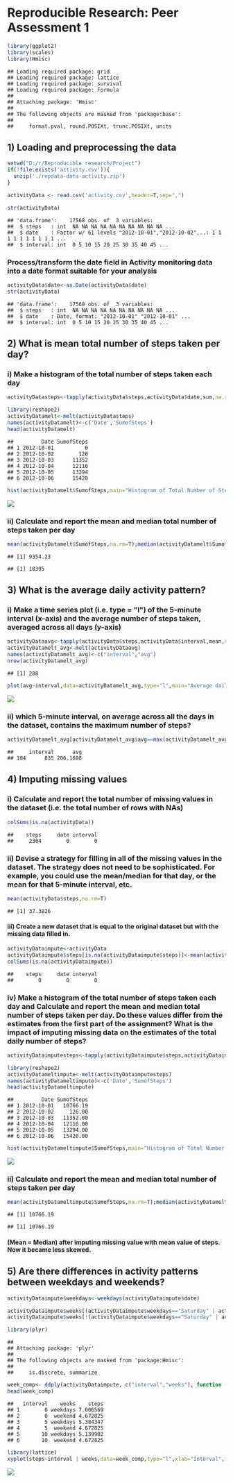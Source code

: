 # Reproducible Research: Peer Assessment 1


```r
library(ggplot2)
library(scales)
library(Hmisc)
```

```
## Loading required package: grid
## Loading required package: lattice
## Loading required package: survival
## Loading required package: Formula
## 
## Attaching package: 'Hmisc'
## 
## The following objects are masked from 'package:base':
## 
##     format.pval, round.POSIXt, trunc.POSIXt, units
```

## 1) Loading and preprocessing the data

```r
setwd("D:/r/Reproducible research/Project")
if(!file.exists('activity.csv')){
  unzip('./repdata-data-activity.zip')
}

activityData <- read.csv('activity.csv',header=T,sep=",")

str(activityData)
```

```
## 'data.frame':	17568 obs. of  3 variables:
##  $ steps   : int  NA NA NA NA NA NA NA NA NA NA ...
##  $ date    : Factor w/ 61 levels "2012-10-01","2012-10-02",..: 1 1 1 1 1 1 1 1 1 1 ...
##  $ interval: int  0 5 10 15 20 25 30 35 40 45 ...
```
### Process/transform the date field in Activity monitoring data into a date format suitable for your analysis

```r
activityData$date<-as.Date(activityData$date)
str(activityData)
```

```
## 'data.frame':	17568 obs. of  3 variables:
##  $ steps   : int  NA NA NA NA NA NA NA NA NA NA ...
##  $ date    : Date, format: "2012-10-01" "2012-10-01" ...
##  $ interval: int  0 5 10 15 20 25 30 35 40 45 ...
```

## 2) What is mean total number of steps taken per day?
### i) Make a histogram of the total number of steps taken each day

```r
activityDatasteps<-tapply(activityData$steps,activityData$date,sum,na.rm=TRUE)
```

```r
library(reshape2)
activityDatamelt<-melt(activityDatasteps)
names(activityDatamelt)<-c('Date','SumofSteps')
head(activityDatamelt)
```

```
##         Date SumofSteps
## 1 2012-10-01          0
## 2 2012-10-02        126
## 3 2012-10-03      11352
## 4 2012-10-04      12116
## 5 2012-10-05      13294
## 6 2012-10-06      15420
```

```r
hist(activityDatamelt$SumofSteps,main="Histogram of Total Number of Steps per Day",xlab="Total Number of Steps per Day",ylab="Frequency",col='blue',breaks=30)
```

![](PA1_template_files/figure-html/unnamed-chunk-6-1.png) 
### ii) Calculate and report the mean and median total number of steps taken per day

```r
mean(activityDatamelt$SumofSteps,na.rm=T);median(activityDatamelt$SumofSteps,na.rm=T)
```

```
## [1] 9354.23
```

```
## [1] 10395
```

## 3) What is the average daily activity pattern?

### i) Make a time series plot (i.e. type = "l") of the 5-minute interval (x-axis) and the average number of steps taken, averaged across all days (y-axis)


```r
activityDataavg<-tapply(activityData$steps,activityData$interval,mean,na.rm=T)
activityDatamelt_avg<-melt(activityDataavg)
names(activityDatamelt_avg)<-c("interval","avg")
nrow(activityDatamelt_avg)
```

```
## [1] 288
```

```r
plot(avg~interval,data=activityDatamelt_avg,type="l",main="Average daily activity pattern")
```

![](PA1_template_files/figure-html/unnamed-chunk-8-1.png) 
### ii) which 5-minute interval, on average across all the days in the dataset, contains the maximum number of steps?

```r
activityDatamelt_avg[activityDatamelt_avg$avg==max(activityDatamelt_avg$avg),]
```

```
##     interval      avg
## 104      835 206.1698
```

## 4) Imputing missing values

### i) Calculate and report the total number of missing values in the dataset (i.e. the total number of rows with NAs)

```r
colSums(is.na(activityData))
```

```
##    steps     date interval 
##     2304        0        0
```
### ii) Devise a strategy for filling in all of the missing values in the dataset. The strategy does not need to be sophisticated. For example, you could use the mean/median for that day, or the mean for that 5-minute interval, etc.

```r
mean(activityData$steps,na.rm=T)
```

```
## [1] 37.3826
```

#### iii) Create a new dataset that is equal to the original dataset but with the missing data filled in.


```r
activityDataimpute<-activityData
activityDataimpute$steps[is.na(activityDataimpute$steps)]<-mean(activityDataimpute$steps,na.rm=T)
colSums(is.na(activityDataimpute))
```

```
##    steps     date interval 
##        0        0        0
```

### iv) Make a histogram of the total number of steps taken each day and Calculate and report the mean and median total number of steps taken per day. Do these values differ from the estimates from the first part of the assignment? What is the impact of imputing missing data on the estimates of the total daily number of steps?


```r
activityDataimputesteps<-tapply(activityDataimpute$steps,activityDataimpute$date,sum)
```

```r
library(reshape2)
activityDatameltimpute<-melt(activityDataimputesteps)
names(activityDatameltimpute)<-c('Date','SumofSteps')
head(activityDatameltimpute)
```

```
##         Date SumofSteps
## 1 2012-10-01   10766.19
## 2 2012-10-02     126.00
## 3 2012-10-03   11352.00
## 4 2012-10-04   12116.00
## 5 2012-10-05   13294.00
## 6 2012-10-06   15420.00
```

```r
hist(activityDatameltimpute$SumofSteps,main="Histogram of Total Number of Steps per Day on  Impute Value",xlab="Total Number of Steps per Day",ylab="Frequency",col='blue',breaks=30)
```

![](PA1_template_files/figure-html/unnamed-chunk-15-1.png) 
### ii) Calculate and report the mean and median total number of steps taken per day

```r
mean(activityDatameltimpute$SumofSteps,na.rm=T);median(activityDatameltimpute$SumofSteps,na.rm=T)
```

```
## [1] 10766.19
```

```
## [1] 10766.19
```
#### (Mean = Median) after imputing missing value with mean value of steps. Now it became less skewed. 


## 5) Are there differences in activity patterns between weekdays and weekends?


```r
activityDataimpute$weekdays<-weekdays(activityDataimpute$date)

activityDataimpute$weeks[(activityDataimpute$weekdays=="Saturday" | activityDataimpute$weekdays=="Sunday")]<-"weekend"
activityDataimpute$weeks[!(activityDataimpute$weekdays=="Saturday" | activityDataimpute$weekdays=="Sunday")]<-"weekdays"
```


```r
library(plyr)
```

```
## 
## Attaching package: 'plyr'
## 
## The following objects are masked from 'package:Hmisc':
## 
##     is.discrete, summarize
```

```r
week_comp<- ddply(activityDataimpute, c("interval","weeks"), function (x) apply(x[1], 2, mean))
head(week_comp)
```

```
##   interval    weeks    steps
## 1        0 weekdays 7.006569
## 2        0  weekend 4.672825
## 3        5 weekdays 5.384347
## 4        5  weekend 4.672825
## 5       10 weekdays 5.139902
## 6       10  weekend 4.672825
```




```r
library(lattice)
xyplot(steps~interval | weeks,data=week_comp,type="l",xlab="Interval", ylab="Number of steps",layout=c(1,2))
```

![](PA1_template_files/figure-html/unnamed-chunk-19-1.png) 
